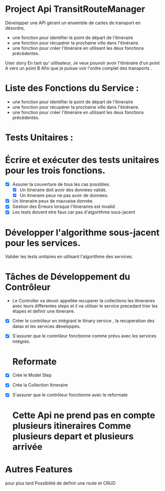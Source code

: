 # Project Api TransitRouteManager

Développer une API gérant un ensemble de cartes de transport en désordre,

- une fonction pour identifier le point de départ de l'itineraire
- une fonction pour récupérer la prochaine ville dans l'itinéraire.
- une fonction pour créer l'itinéraire en utilisant les deux fonctions précédentes.

User story
En tant qu' utilisateur,
Je veux pouvoir avoir l'itinéraire d'un point A vers un point B
Afin que je puisse voir l'ordre complet des transports .

# Liste des Fonctions du Service :

- une fonction pour identifier le point de départ de l'itineraire
- une fonction pour récupérer la prochaine ville dans l'itinéraire.
- une fonction pour créer l'itinéraire en utilisant les deux fonctions précédentes.

# Tests Unitaires :

# Écrire et exécuter des tests unitaires pour les trois fonctions.

- [x] Assurer la couverture de tous les cas possibles.
  - [x] Un itineraire doit avoir des données valide.
  - [x] Un itineraire peux ne pas avoir de données.
- [x] Un itineraire peux de mauvaise donnée.
- [x] Gestion des Erreurs lorsque l'itineraires est invalid
- [x] Les tests doivent etre faux car pas d'algorithme sous-jacent

# Développer l'algorithme sous-jacent pour les services.

Valider les tests unitaires en utilisant l'algorithme des services.

# Tâches de Développement du Contrôleur

- Le Controller va devoir appellée recuperer la collections les itineraires avec leurs differentes steps et il va utiliser le service precedant trier les étapes et definir une itineraire.

- [x] Créer le contrôleur en intégrant le Itinary service , la recuperation des datas et les services développés.
- [x] S'assurer que le contrôleur fonctionne comme prévu avec les services intégrés.

  # Reformate

- [x] Crée le Model Step
- [x] Crée la Collection Itineraire
- [x] S'assurer que le contrôleur fonctionne avec le reformate

  # Cette Api ne prend pas en compte plusieurs itineraires Comme plusieurs depart et plusieurs arrivée

# Autres Features

pour plus tard Possibilité de definir une route et CRUD
